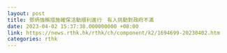```yaml
---
layout: post
title: 鄧炳強稱措施確保活動順利進行　有人挑動對政府不滿
date: 2023-04-02 15:37:38.000000000 +08:00
link: https://news.rthk.hk/rthk/ch/component/k2/1694699-20230402.htm
categories: rthk
---
```



